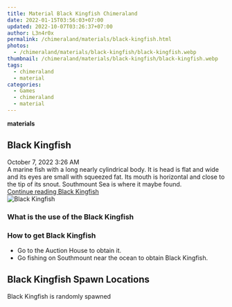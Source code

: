 ```yaml
---
title: Material Black Kingfish Chimeraland
date: 2022-01-15T03:56:03+07:00
updated: 2022-10-07T03:26:37+07:00
author: L3n4r0x
permalink: /chimeraland/materials/black-kingfish.html
photos:
  - /chimeraland/materials/black-kingfish/black-kingfish.webp
thumbnail: /chimeraland/materials/black-kingfish/black-kingfish.webp
tags:
  - chimeraland
  - material
categories:
  - Games
  - chimeraland
  - material
---
```


<section id="bootstrap-wrapper">
  <link
    rel="stylesheet"
    href="https://rawcdn.githack.com/dimaslanjaka/Web-Manajemen/870a349/css/bootstrap-5-3-0-alpha3-wrapper.css"
  />
  <div
    class="row g-0 border rounded overflow-hidden flex-md-row mb-4 shadow-sm position-relative"
  >
    <div class="col p-4 d-flex flex-column position-static">
      <strong class="d-inline-block mb-2 text-success">materials</strong>
      <h2 class="mb-0">Black Kingfish</h2>
      <div class="mb-1 text-muted">October 7, 2022 3:26 AM</div>
      <div class="mb-2 border p-1">
        A marine fish with a long nearly cylindrical body. It is head is flat
        and wide and its eyes are small with squeezed fat. Its mouth is
        horizontal and close to the tip of its snout. Southmount Sea is where it
        maybe found.
      </div>
      <a
        href="/chimeraland/materials/black-kingfish.html"
        class="stretched-link d-none text-primary"
        >Continue reading Black Kingfish</a
      >
    </div>
    <div class="col-auto d-none d-lg-block">
      <img
        src="/chimeraland/materials/black-kingfish/black-kingfish.webp"
        alt="Black Kingfish"
      />
    </div>
  </div>
  <div class="row">
    <div class="col-lg-6 col-12 mb-2">
      <div class="card bg-dark text-light">
        <div class="card-body">
          <h3 class="card-title">What is the use of the Black Kingfish</h3>
          <div class="card-text"><ul></ul></div>
        </div>
      </div>
    </div>
    <div class="col-lg-6 col-12 mb-2">
      <div class="card bg-dark text-light">
        <div class="card-body">
          <h3 class="card-title">How to get Black Kingfish</h3>
          <div class="card-text">
            <ul>
              <li>Go to the Auction House to obtain it.</li>
              <li>
                Go fishing on Southmount near the ocean to obtain Black
                Kingfish.
              </li>
            </ul>
          </div>
        </div>
      </div>
    </div>
    <div class="col-12 mb-2">
      <h2>Black Kingfish Spawn Locations</h2>
      <p>Black Kingfish is randomly spawned</p>
    </div>
  </div>
</section>